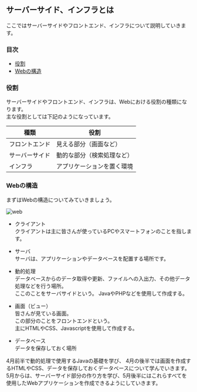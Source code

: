 ## サーバーサイド、インフラとは
ここではサーバーサイドやフロントエンド、インフラについて説明していきます。

### 目次
* [役割](#sec1)
* [Webの構造](#sec2)

### <a name="sec1"></a>役割
サーバーサイドやフロントエンド、インフラは、Webにおける役割の種類になります。  
主な役割としては下記のようになっています。

|種類|役割|
|----|-----|
|フロントエンド|見える部分（画面など）|
|サーバーサイド|動的な部分（検索処理など）|
|インフラ|アプリケーションを置く環境|


### <a name="sec2"></a>Webの構造
まずはWebの構造についてみていきましょう。

![web](https://user-images.githubusercontent.com/32017808/38397739-53f84062-397a-11e8-8f76-9f935ce34fd0.png)


* クライアント    
クライアントは主に皆さんが使っているPCやスマートフォンのことを指します。

* サーバ  
サーバは、アプリケーションやデータベースを配置する場所です。  

* 動的処理  
データベースからのデータ取得や更新、ファイルへの入出力、その他データ処理などを行う場所。  
ここのことをサーバサイドという。
JavaやPHPなどを使用して作成する。  

* 画面（ビュー）  
皆さんが見ている画面。  
この部分のことをフロントエンドという。  
主にHTMLやCSS、Javascriptを使用して作成する。

* データベース  
データを保存しておく場所


4月前半で動的処理で使用するJavaの基礎を学び、
4月の後半では画面を作成するHTMLやCSS、データを保存しておくデータベースについて学んでいきます。  
5月からは、サーバーサイド部分の作り方を学び、5月後半にはこれらすべてを使用したWebアプリケーションを作成できるようにしていきます。


